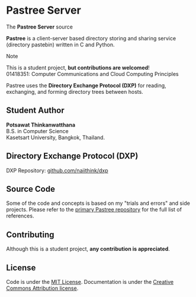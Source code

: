 # Pastree Server

The **Pastree Server** source

**Pastree** is a client-server based directory storing and sharing service
(directory pastebin) written in C and Python.

> [!NOTE]  
> This is a student project, **but contributions are welcomed**!  
> 01418351: Computer Communications and Cloud Computing Principles

Pastree uses the **Directory Exchange Protocol (DXP)** for reading,
exchanging, and forming directory trees between hosts.

## Student Author

**Potsawat Thinkanwatthana**  
B.S. in Computer Science  
Kasetsart University, Bangkok, Thailand.

## **Directory Exchange Protocol (DXP)**

DXP Repository: [github.com/naiithink/dxp](https://github.com/naiithink/dxp)

## Source Code

Some of the code and concepts is based on my "trials and errors" and side projects.
Please refer to the [primary Pastree repository](https://github.com/naiithink/pastree) for the full list of references.

## Contributing

Although this is a student project, **any contribution is appreciated**.

## License

Code is under the [MIT License](LICENSE).
Documentation is under the [Creative Commons Attribution license](https://creativecommons.org/licenses/by/4.0/).
